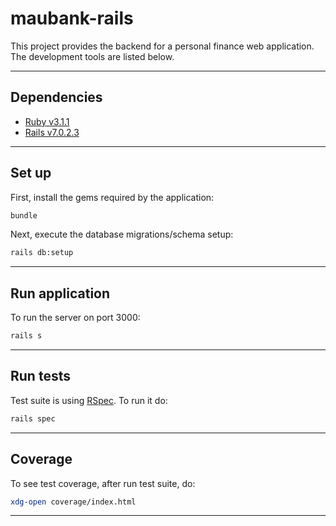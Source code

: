 # maubank-rails
This project provides the backend for a personal finance web application.
The development tools are listed below.

---

## Dependencies
- [Ruby v3.1.1](https://www.ruby-lang.org/en/downloads/)
- [Rails v7.0.2.3](https://guides.rubyonrails.org/getting_started.html)
---

## Set up
First, install the gems required by the application:
```bash
bundle
```
Next, execute the database migrations/schema setup:
```bash
rails db:setup
```
---

## Run application
To run the server on port 3000:

```bash
rails s
```
---

## Run tests
Test suite is using [RSpec](https://rspec.info/). To run it do:

```bash
rails spec
```
---

## Coverage
To see test coverage, after run test suite, do:

```bash
xdg-open coverage/index.html
```
---
